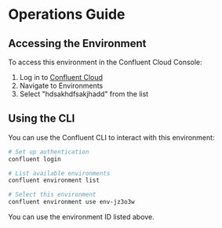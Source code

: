 # Operations Guide

## Accessing the Environment

To access this environment in the Confluent Cloud Console:

1. Log in to [Confluent Cloud](https://confluent.cloud/)
2. Navigate to Environments
3. Select "hdsakhdfsakjhadd" from the list

## Using the CLI

You can use the Confluent CLI to interact with this environment:

```bash
# Set up authentication
confluent login

# List available environments
confluent environment list

# Select this environment
confluent environment use env-jz3o3w
```

You can use the environment ID listed above.
